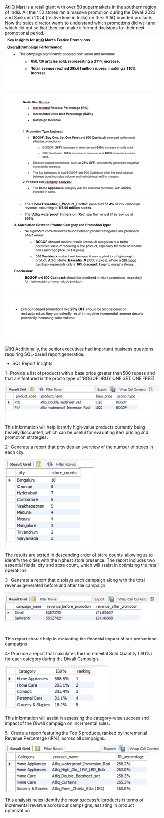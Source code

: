 AtliQ Mart is a retail giant with over 50 supermarkets in the southern region of India. All their 50 stores ran a massive promotion during the Diwali 2023 and Sankranti 2024 (festive time in India) on their AtliQ branded products. Now the sales director wants to understand which promotions did well and which did not so that they can make informed decisions for their next promotional period.
![KI](Read_me_images/KI_SS1.png)

![KI](Read_me_images/KI_SS2.png)

![KI](Read_me_images/KI_SS3.png)
![KI](Read_me_images/KI_SS4.png)

![KI](https://public.tableau.com/app/profile/madiba6911/viz/RC9SalesPromotionsAnalysis/RC9SalesPromotionsAnalysis?publish=yes)
Additionally, the senior executives had important business questions requiring SQL-based report generation.

- SQL Report Insights 

1-	Provide a list of products with a base price greater than 500 rupees and that are featured in the promo type of 'BOGOF' (BUY ONE GET ONE FREE)

![sql_request-1](Read_me_images/sql_request-1.png)

This information will help identify high-value products currently being heavily discounted, which can be useful for evaluating item pricing and promotion strategies.

2-	Generate a report that provides an overview of the number of stores in each city.

![sql_request-2](Read_me_images/sql_request-2.png)

The results are sorted in descending order of store counts, allowing us to identify the cities with the highest store presence. The report includes two essential fields: city and store count, which will assist in optimizing the retail operations.

3-	Generate a report that displays each campaign along with the total revenue generated before and after the campaign.

![sql_request-3](Read_me_images/sql_request-3.png)
 
This report should help in evaluating the financial impact of our promotional campaigns

4-	 Produce a report that calculates the Incremental Sold Quantity (ISU%)  for each category during the Diwali Campaign.

![sql_request-4](Read_me_images/sql_request-4.png)

This information will assist in assessing the category-wise success and impact of the Diwali campaign on incremental sales.

5-	Create a report featuring the Top 5 products, ranked by Incremental Revenue Percentage (IR%), across all campaigns.

![sql_request-5](Read_me_images/sql_request-5.png)

This analysis helps identify the most successful products in terms of incremental revenue across our campaigns, assisting in product optimization

